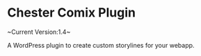 Chester Comix Plugin
=========

~Current Version:1.4~

A WordPress plugin to create custom storylines for your webapp.
